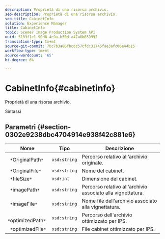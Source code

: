 ```yaml
---
description: Proprietà di una risorsa archivio.
seo-description: Proprietà di una risorsa archivio.
seo-title: CabinetInfo
solution: Experience Manager
title: CabinetInfo
topic: Scene7 Image Production System API
uuid: 5193f1e1-90d8-4c9a-b50d-a47a8b859992
translation-type: tm+mt
source-git-commit: 7bc7b3a86fbcdc57cfdc31745fae3afc06e44b15
workflow-type: tm+mt
source-wordcount: '65'
ht-degree: 6%

---
```



# CabinetInfo{#cabinetinfo}

Proprietà di una risorsa archivio.

Sintassi

## Parametri {#section-0302e9238dbc4704914e938f42c881e6}

| Nome | Tipo | Descrizione |
|---|---|---|
| ` *`OriginalPath`*` | `xsd:string` | Percorso relativo all&#39;archivio originale. |
| ` *`OriginalFile`*` | `xsd:string` | Nome del cabinet. |
| ` *`fileSize`*` | `xsd:int` | Dimensione del cabinet. |
| ` *`imagePath`*` | `xsd:string` | Percorso relativo all&#39;archivio associato alla vignettatura. |
| ` *`imageFile`*` | `xsd:string` | Nome file dell&#39;archivio associato alla vignettatura. |
| ` *`optimizedPath`*` | `xsd:string` | Percorso dell&#39;archivio ottimizzato per IPS. |
| ` *`optimizedFile`*` | `xsd:string` | File cabinet ottimizzato per IPS. |

